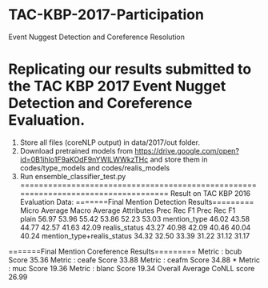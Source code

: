 # TAC-KBP-2017-Participation
Event Nuggest Detection and Coreference Resolution

Replicating our results submitted to the TAC KBP 2017 Event Nugget Detection and Coreference Evaluation.
=======================================================================================================
1) Store all files (coreNLP output) in data/2017/out folder.
2) Download pretrained models from https://drive.google.com/open?id=0B1ihlo1F9aKOdF9nYWlLWWkzTHc and store them in codes/type_models and codes/realis_models 
3) Run ensemble_classifier_test.py
===================================================================================
Result on TAC KBP 2016 Evaluation Data:
=======Final Mention Detection Results=========
                          	     Micro Average	     Macro Average
                Attributes	Prec  	Rec  	F1   	Prec  	Rec  	F1   
                     plain	56.97	53.96	55.42	53.86	52.23	53.03
              mention_type	46.02	43.58	44.77	42.57	41.63	42.09
             realis_status	43.27	40.98	42.09	40.46	40.04	40.24
mention_type+realis_status	34.32	32.50	33.39	31.22	31.12	31.17

=======Final Mention Coreference Results=========
Metric : bcub	Score	35.36
Metric : ceafe	Score	33.88
Metric : ceafm	Score	34.88 *
Metric : muc	Score	19.36
Metric : blanc	Score	19.34
Overall Average CoNLL score	26.99
